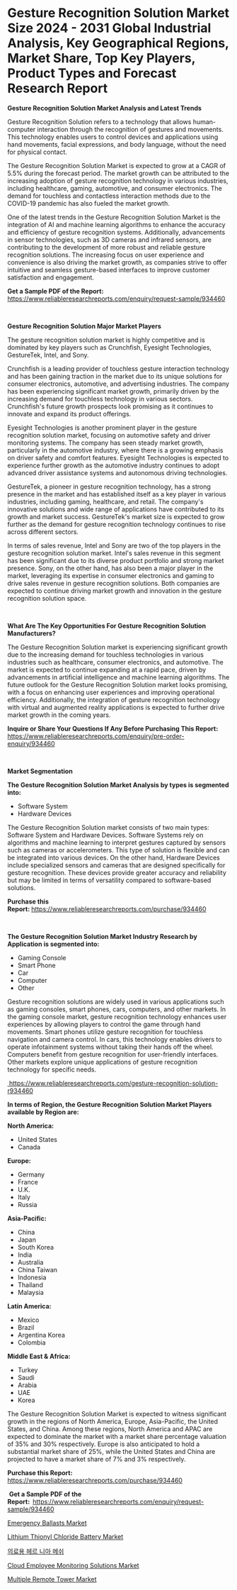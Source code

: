 <p><h1>Gesture Recognition Solution Market Size 2024 - 2031 Global Industrial Analysis, Key Geographical Regions, Market Share, Top Key Players, Product Types and Forecast Research Report</h1></p><p><strong>Gesture Recognition Solution Market Analysis and Latest Trends</strong></p>
<p><p>Gesture Recognition Solution refers to a technology that allows human-computer interaction through the recognition of gestures and movements. This technology enables users to control devices and applications using hand movements, facial expressions, and body language, without the need for physical contact. </p><p>The Gesture Recognition Solution Market is expected to grow at a CAGR of 5.5% during the forecast period. The market growth can be attributed to the increasing adoption of gesture recognition technology in various industries, including healthcare, gaming, automotive, and consumer electronics. The demand for touchless and contactless interaction methods due to the COVID-19 pandemic has also fueled the market growth.</p><p>One of the latest trends in the Gesture Recognition Solution Market is the integration of AI and machine learning algorithms to enhance the accuracy and efficiency of gesture recognition systems. Additionally, advancements in sensor technologies, such as 3D cameras and infrared sensors, are contributing to the development of more robust and reliable gesture recognition solutions. The increasing focus on user experience and convenience is also driving the market growth, as companies strive to offer intuitive and seamless gesture-based interfaces to improve customer satisfaction and engagement.</p></p>
<p><strong>Get a Sample PDF of the Report:&nbsp;</strong> <a href="https://www.reliableresearchreports.com/enquiry/request-sample/934460">https://www.reliableresearchreports.com/enquiry/request-sample/934460</a></p>
<p>&nbsp;</p>
<p><strong>Gesture Recognition Solution Major Market Players</strong></p>
<p><p>The gesture recognition solution market is highly competitive and is dominated by key players such as Crunchfish, Eyesight Technologies, GestureTek, Intel, and Sony.</p><p>Crunchfish is a leading provider of touchless gesture interaction technology and has been gaining traction in the market due to its unique solutions for consumer electronics, automotive, and advertising industries. The company has been experiencing significant market growth, primarily driven by the increasing demand for touchless technology in various sectors. Crunchfish's future growth prospects look promising as it continues to innovate and expand its product offerings.</p><p>Eyesight Technologies is another prominent player in the gesture recognition solution market, focusing on automotive safety and driver monitoring systems. The company has seen steady market growth, particularly in the automotive industry, where there is a growing emphasis on driver safety and comfort features. Eyesight Technologies is expected to experience further growth as the automotive industry continues to adopt advanced driver assistance systems and autonomous driving technologies.</p><p>GestureTek, a pioneer in gesture recognition technology, has a strong presence in the market and has established itself as a key player in various industries, including gaming, healthcare, and retail. The company's innovative solutions and wide range of applications have contributed to its growth and market success. GestureTek's market size is expected to grow further as the demand for gesture recognition technology continues to rise across different sectors.</p><p>In terms of sales revenue, Intel and Sony are two of the top players in the gesture recognition solution market. Intel's sales revenue in this segment has been significant due to its diverse product portfolio and strong market presence. Sony, on the other hand, has also been a major player in the market, leveraging its expertise in consumer electronics and gaming to drive sales revenue in gesture recognition solutions. Both companies are expected to continue driving market growth and innovation in the gesture recognition solution space.</p></p>
<p>&nbsp;</p>
<p><strong>What Are The Key Opportunities For Gesture Recognition Solution Manufacturers?</strong></p>
<p><p>The Gesture Recognition Solution market is experiencing significant growth due to the increasing demand for touchless technologies in various industries such as healthcare, consumer electronics, and automotive. The market is expected to continue expanding at a rapid pace, driven by advancements in artificial intelligence and machine learning algorithms. The future outlook for the Gesture Recognition Solution market looks promising, with a focus on enhancing user experiences and improving operational efficiency. Additionally, the integration of gesture recognition technology with virtual and augmented reality applications is expected to further drive market growth in the coming years.</p></p>
<p><strong>Inquire or Share Your Questions If Any Before Purchasing This Report:</strong> <a href="https://www.reliableresearchreports.com/enquiry/pre-order-enquiry/934460">https://www.reliableresearchreports.com/enquiry/pre-order-enquiry/934460</a></p>
<p>&nbsp;</p>
<p><strong>Market Segmentation</strong></p>
<p><strong>The Gesture Recognition Solution Market Analysis by types is segmented into:</strong></p>
<p><ul><li>Software System</li><li>Hardware Devices</li></ul></p>
<p><p>The Gesture Recognition Solution market consists of two main types: Software System and Hardware Devices. Software Systems rely on algorithms and machine learning to interpret gestures captured by sensors such as cameras or accelerometers. This type of solution is flexible and can be integrated into various devices. On the other hand, Hardware Devices include specialized sensors and cameras that are designed specifically for gesture recognition. These devices provide greater accuracy and reliability but may be limited in terms of versatility compared to software-based solutions.</p></p>
<p><strong>Purchase this Report:&nbsp;</strong><a href="https://www.reliableresearchreports.com/purchase/934460">https://www.reliableresearchreports.com/purchase/934460</a></p>
<p>&nbsp;</p>
<p><strong>The Gesture Recognition Solution Market Industry Research by Application is segmented into:</strong></p>
<p><ul><li>Gaming Console</li><li>Smart Phone</li><li>Car</li><li>Computer</li><li>Other</li></ul></p>
<p><p>Gesture recognition solutions are widely used in various applications such as gaming consoles, smart phones, cars, computers, and other markets. In the gaming console market, gesture recognition technology enhances user experiences by allowing players to control the game through hand movements. Smart phones utilize gesture recognition for touchless navigation and camera control. In cars, this technology enables drivers to operate infotainment systems without taking their hands off the wheel. Computers benefit from gesture recognition for user-friendly interfaces. Other markets explore unique applications of gesture recognition technology for specific needs.</p></p>
<p><a href="https://www.reliableresearchreports.com/gesture-recognition-solution-r934460">&nbsp;https://www.reliableresearchreports.com/gesture-recognition-solution-r934460</a></p>
<p><strong>In terms of Region, the Gesture Recognition Solution Market Players available by Region are:</strong></p>
<p>
    <p> <strong> North America: </strong>
        <ul>
            <li>United States</li>
            <li>Canada</li>
        </ul>
        </p> 
    <p> <strong> Europe: </strong>
        <ul>
            <li>Germany</li>
            <li>France</li>
            <li>U.K.</li>
            <li>Italy</li>
            <li>Russia</li>
        </ul>
        </p> 
    <p> <strong> Asia-Pacific: </strong>
        <ul>
            <li>China</li>
            <li>Japan</li>
            <li>South Korea</li>
            <li>India</li>
            <li>Australia</li>
            <li>China Taiwan</li>
            <li>Indonesia</li>
            <li>Thailand</li>
            <li>Malaysia</li>
        </ul>
        </p> 
    <p> <strong> Latin America: </strong>
        <ul>
            <li>Mexico</li>
            <li>Brazil</li>
            <li>Argentina Korea</li>
            <li>Colombia</li>
        </ul>
        </p> 
    <p> <strong> Middle East & Africa: </strong>
        <ul>
            <li>Turkey</li>
            <li>Saudi</li>
            <li>Arabia</li>
            <li>UAE</li>
            <li>Korea</li>
        </ul>
    </p>
    </p>
<p><p>The Gesture Recognition Solution Market is expected to witness significant growth in the regions of North America, Europe, Asia-Pacific, the United States, and China. Among these regions, North America and APAC are expected to dominate the market with a market share percentage valuation of 35% and 30% respectively. Europe is also anticipated to hold a substantial market share of 25%, while the United States and China are projected to have a market share of 7% and 3% respectively.</p></p>
<p><strong>Purchase this Report: </strong><a href="https://www.reliableresearchreports.com/purchase/934460">https://www.reliableresearchreports.com/purchase/934460</a></p>
<p>&nbsp;<strong>Get a Sample PDF of the Report:&nbsp;&nbsp;</strong><a href="https://www.reliableresearchreports.com/enquiry/request-sample/934460">https://www.reliableresearchreports.com/enquiry/request-sample/934460</a></p>
<p><strong></strong></p>
<p><p><a href="https://www.linkedin.com/pulse/analyzing-emergency-ballasts-market-global-industry-perspective-3b4cc">Emergency Ballasts Market</a></p><p><a href="https://www.linkedin.com/pulse/lithium-thionyl-chloride-battery-market-outlook-industry-mkjac">Lithium Thionyl Chloride Battery Market</a></p><p><a href="https://github.com/sougarounis/Market-Research-Report-List-3/blob/main/839312654357.md">의료용 헤르 니아 메쉬</a></p><p><a href="https://github.com/ashman753/Market-Research-Report-List-1/blob/main/cloud-employee-monitoring-solutions-market.md">Cloud Employee Monitoring Solutions Market</a></p><p><a href="https://github.com/LibbySpencer2018/Market-Research-Report-List-1/blob/main/multiple-remote-tower-market.md">Multiple Remote Tower Market</a></p></p>